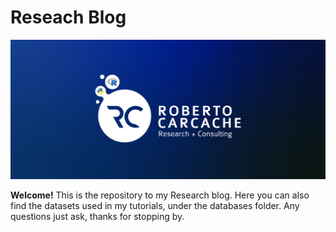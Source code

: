 # Reseach Blog

![logo1](assets/img/logo1.jpg)


**Welcome!** This is the repository to my Research blog. Here you can also find the datasets used in my tutorials, under the databases folder. Any questions just ask, thanks for stopping by. 


